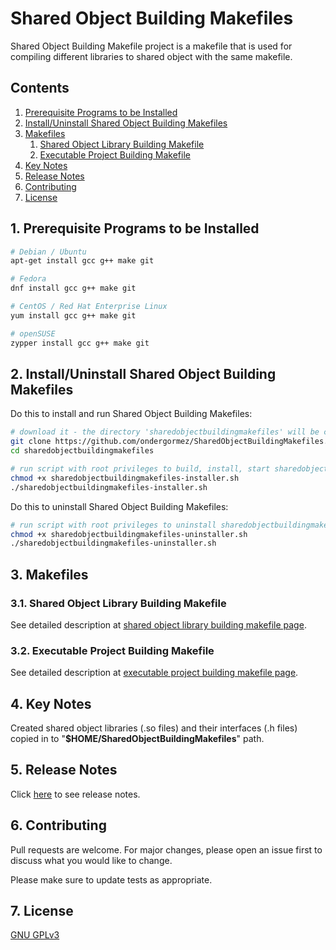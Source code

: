 # Shared Object Building Makefiles

Shared Object Building Makefile project is a makefile that is used for compiling different libraries to shared object with the same makefile.

## Contents

1.  [Prerequisite Programs to be Installed](#1-prerequisite-programs-to-be-installed)
2.  [Install/Uninstall Shared Object Building Makefiles](#2-installuninstall-shared-object-building-makefiles)
3.  [Makefiles](#3-makefiles)
    1.  [Shared Object Library Building Makefile](#31-shared-object-library-building-makefile)
    2.  [Executable Project Building Makefile](#32-executable-project-building-makefile)
4.  [Key Notes](#4-key-notes)
5.  [Release Notes](#5-release-notes)
6.  [Contributing](#6-contributing)
7.  [License](#7-license)

## 1. Prerequisite Programs to be Installed

```sh
# Debian / Ubuntu
apt-get install gcc g++ make git

# Fedora
dnf install gcc g++ make git

# CentOS / Red Hat Enterprise Linux
yum install gcc g++ make git

# openSUSE
zypper install gcc g++ make git
```

## 2. Install/Uninstall Shared Object Building Makefiles

Do this to install and run Shared Object Building Makefiles:

```sh
# download it - the directory 'sharedobjectbuildingmakefiles' will be created
git clone https://github.com/ondergormez/SharedObjectBuildingMakefiles.git --depth=100
cd sharedobjectbuildingmakefiles

# run script with root privileges to build, install, start sharedobjectbuildingmakefiles
chmod +x sharedobjectbuildingmakefiles-installer.sh
./sharedobjectbuildingmakefiles-installer.sh
```

Do this to uninstall Shared Object Building Makefiles:
```sh
# run script with root privileges to uninstall sharedobjectbuildingmakefiles
chmod +x sharedobjectbuildingmakefiles-uninstaller.sh
./sharedobjectbuildingmakefiles-uninstaller.sh
```

## 3. Makefiles

### 3.1. Shared Object Library Building Makefile

See detailed description at [shared object library building makefile page](https://github.com/ondergormez/SharedObjectBuildingMakefiles/tree/master/makefiles/01-cpp/01-library).

### 3.2. Executable Project Building Makefile

See detailed description at [executable project building makefile page](https://github.com/ondergormez/SharedObjectBuildingMakefiles/tree/master/makefiles/01-cpp/02-project).

## 4. Key Notes
Created shared object libraries (.so files) and their interfaces (.h files) copied in to "**$HOME/SharedObjectBuildingMakefiles**" path.

## 5. Release Notes
Click [here](https://github.com/ondergormez/SharedObjectBuildingMakefiles/tree/master/Release%20Notes) to see release notes.

## 6. Contributing
Pull requests are welcome. For major changes, please open an issue first to discuss what you would like to change.

Please make sure to update tests as appropriate.

## 7. License
[GNU GPLv3](https://choosealicense.com/licenses/gpl-3.0/)